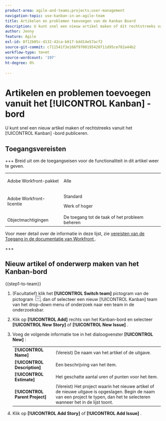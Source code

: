 ```yaml
---
product-area: agile-and-teams;projects;user-management
navigation-topic: use-kanban-in-an-agile-team
title: Artikelen en problemen toevoegen van de Kanban Board
description: U kunt snel een nieuw artikel maken of dit rechtstreeks vanuit het Kanban-bord publiceren.
author: Jenny
feature: Agile
exl-id: 8f12b05c-d132-42ca-b617-bdd14e57acf2
source-git-commit: c711541f3e166f9700195420711d95ce782a44b2
workflow-type: tm+mt
source-wordcount: '197'
ht-degree: 0%

---
```


# Artikelen en problemen toevoegen vanuit het [!UICONTROL Kanban] -bord

U kunt snel een nieuw artikel maken of rechtstreeks vanuit het [!UICONTROL Kanban] -bord publiceren.

## Toegangsvereisten

+++ Breid uit om de toegangseisen voor de functionaliteit in dit artikel weer te geven.

<table style="table-layout:auto"> 
 <col> 
 </col> 
 <col> 
 </col> 
 <tbody> 
  <tr> 
   <td role="rowheader">Adobe Workfront-pakket</td> 
   <td> <p>Alle</p> </td> 
  </tr> 
  <tr> 
   <td role="rowheader">Adobe Workfront-licentie</td> 
   <td> <p>Standard</p> 
   <p>Werk of hoger</p> </td> 
  </tr>
  <tr> 
   <td role="rowheader">Objectmachtigingen</td> 
   <td>De toegang tot de taak of het probleem beheren </td> 
  </tr> 
 </tbody> 
</table>

Voor meer detail over de informatie in deze lijst, zie [ vereisten van de Toegang in de documentatie van Workfront ](/help/quicksilver/administration-and-setup/add-users/access-levels-and-object-permissions/access-level-requirements-in-documentation.md).

+++

## Nieuw artikel of onderwerp maken van het Kanban-bord

{{step1-to-team}}

1. (Facultatief) klik het **[!UICONTROL Switch team]** pictogram van de pictogram ![ Schakelaar teampictogram ](assets/switch-team-icon.png), dan of selecteer een nieuw [!UICONTROL Kanban] team van het drop-down menu of onderzoek naar een team in de onderzoeksbar.
1. Klik op **[!UICONTROL Add]** rechts van het Kanban-bord en selecteer **[!UICONTROL New Story]** of **[!UICONTROL New Issue]** .
1. Voeg de volgende informatie toe in het dialoogvenster **[!UICONTROL New]** :

   <table style="table-layout:auto">
    <tr>
        <td><strong>[!UICONTROL Name]</strong></td>
        <td>(Vereist) De naam van het artikel of de uitgave.</td>
    </tr>
    <tr>
        <td><strong>[!UICONTROL Description]</strong></td>
        <td>Een beschrijving van het item.</td>
    </tr>
    <tr>
        <td><strong>[!UICONTROL Estimate]</strong></td>
        <td>Het geschatte aantal uren of punten voor het item.</td>
    </tr>
    <tr>
        <td><strong>[!UICONTROL Parent Project]</strong></td>
        <td>(Vereist) Het project waarin het nieuwe artikel of de nieuwe uitgave is opgeslagen. Begin de naam van een project te typen, dan het te selecteren wanneer het in de lijst toont.</td>
    </tr>
   </table>

1. Klik op **[!UICONTROL Add Story]** of **[!UICONTROL Add Issue]** .
